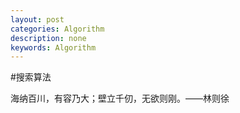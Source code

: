 ```yaml
---
layout: post
categories: Algorithm
description: none
keywords: Algorithm
---
```

#搜索算法

海纳百川，有容乃大；壁立千仞，无欲则刚。——林则徐

